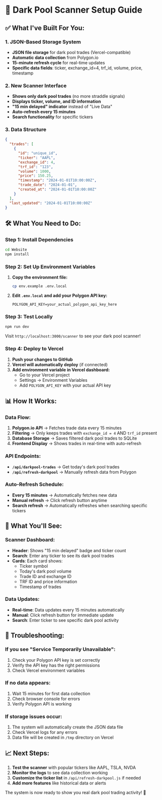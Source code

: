 # 🚀 Dark Pool Scanner Setup Guide

## ✅ **What I've Built For You:**

### **1. JSON-Based Storage System**
- **JSON file storage** for dark pool trades (Vercel-compatible)
- **Automatic data collection** from Polygon.io
- **15-minute refresh cycle** for real-time updates
- **Specific data fields**: ticker, exchange_id=4, trf_id, volume, price, timestamp

### **2. New Scanner Interface**
- **Shows only dark pool trades** (no more straddle signals)
- **Displays ticker, volume, and ID information**
- **"15 min delayed" indicator** instead of "Live Data"
- **Auto-refresh every 15 minutes**
- **Search functionality** for specific tickers

### **3. Data Structure**
```json
{
  "trades": [
    {
      "id": "unique_id",
      "ticker": "AAPL",
      "exchange_id": 4,
      "trf_id": "123",
      "volume": 1000,
      "price": 150.25,
      "timestamp": "2024-01-01T10:00:00Z",
      "trade_date": "2024-01-01",
      "created_at": "2024-01-01T10:00:00Z"
    }
  ],
  "last_updated": "2024-01-01T10:00:00Z"
}
```

## 🛠️ **What You Need to Do:**

### **Step 1: Install Dependencies**
```bash
cd Website
npm install
```

### **Step 2: Set Up Environment Variables**
1. **Copy the environment file:**
   ```bash
   cp env.example .env.local
   ```

2. **Edit `.env.local` and add your Polygon API key:**
   ```
   POLYGON_API_KEY=your_actual_polygon_api_key_here
   ```

### **Step 3: Test Locally**
```bash
npm run dev
```

Visit `http://localhost:3000/scanner` to see your dark pool scanner!

### **Step 4: Deploy to Vercel**
1. **Push your changes to GitHub**
2. **Vercel will automatically deploy** (if connected)
3. **Add environment variable in Vercel dashboard:**
   - Go to your Vercel project
   - Settings → Environment Variables
   - Add `POLYGON_API_KEY` with your actual API key

## 📊 **How It Works:**

### **Data Flow:**
1. **Polygon.io API** → Fetches trade data every 15 minutes
2. **Filtering** → Only keeps trades with `exchange_id = 4` AND `trf_id` present
3. **Database Storage** → Saves filtered dark pool trades to SQLite
4. **Frontend Display** → Shows trades in real-time with auto-refresh

### **API Endpoints:**
- **`/api/darkpool-trades`** → Get today's dark pool trades
- **`/api/refresh-darkpool`** → Manually refresh data from Polygon

### **Auto-Refresh Schedule:**
- **Every 15 minutes** → Automatically fetches new data
- **Manual refresh** → Click refresh button anytime
- **Search refresh** → Automatically refreshes when searching specific tickers

## 🎯 **What You'll See:**

### **Scanner Dashboard:**
- **Header**: Shows "15 min delayed" badge and ticker count
- **Search**: Enter any ticker to see its dark pool trades
- **Cards**: Each card shows:
  - Ticker symbol
  - Today's dark pool volume
  - Trade ID and exchange ID
  - TRF ID and price information
  - Timestamp of trades

### **Data Updates:**
- **Real-time**: Data updates every 15 minutes automatically
- **Manual**: Click refresh button for immediate update
- **Search**: Enter ticker to see specific dark pool activity

## 🔧 **Troubleshooting:**

### **If you see "Service Temporarily Unavailable":**
1. Check your Polygon API key is set correctly
2. Verify the API key has the right permissions
3. Check Vercel environment variables

### **If no data appears:**
1. Wait 15 minutes for first data collection
2. Check browser console for errors
3. Verify Polygon API is working

### **If storage issues occur:**
1. The system will automatically create the JSON data file
2. Check Vercel logs for any errors
3. Data file will be created in `/tmp` directory on Vercel

## 📈 **Next Steps:**

1. **Test the scanner** with popular tickers like AAPL, TSLA, NVDA
2. **Monitor the logs** to see data collection working
3. **Customize the ticker list** in `/api/refresh-darkpool.js` if needed
4. **Add more features** like historical data or alerts

The system is now ready to show you real dark pool trading activity! 🚀
